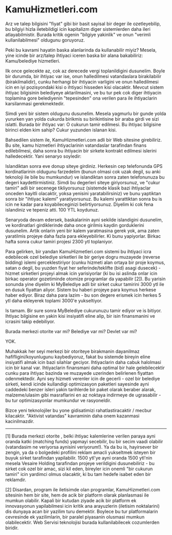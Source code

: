 # KamuHizmetleri.com

Arz ve talep bilgisini "fiyat" gibi bir basit sayisal bir deger ile ozetleyebilip, bu bilgiyi hizla iletebildigi icin kapitalizm diger sistemlerden daha ileri atlayabilmistir. Burada kritik ogenin "bilgiye yakinlik" ve onun "verimli kullanilabilmesi" oldugunu goruyoruz.

Peki bu kavrami hayatin baska alanlarinda da kullanabilir miyiz? Mesela, yine icinde bir arz/talep ihtiyaci iceren baska bir alana bakabiliriz: Kamu/belediye hizmetleri.

Ilk once gelecekte az, cok az derecede vergi toplanildigini dusunelim. Boyle bir durumda, bir ihtiyac var ise, onun halledilmesi vatandaslara birakilabilir (birakilmalidir), cunku herhangi bir ihtiyacin varligini ve onun halledilmesi icin en iyi pozisyondaki kisi o ihtiyaci hisseden kisi olacaktir. Mevcut sistem ihtiyac bilgisinin belediyeye aktarilmasini, ve bu tur pek cok diger ihtiyacin toplamina gore belediyenin "tepesinden" ona verilen para ile ihtiyaclarin karsilanmasi gerekmektedir.

Simdi yeni bir sistem oldugunu dusunelim. Mesela yagmurlu bir gunde yolda yururken yan yolda cukurda birikmis su birikintisine bir araba girdi ve sizi islatti. Burada bir ihtiyac var: O cukurun tamir edilmesi. Bu ihtiyac bilgisine birinci elden kim sahip? Cukur yuzunden islanan kisi.

Bahsedilen sistem ile, KamuHizmetleri.com adli bir Web sitesine girebiliriz. Bu site, kamu hizmetleri ihtiyaclarinin vatandaslar tarafindan finans edilebilmesi, daha sonra bu ihtiyacin bir sirkete kontrakt edilmesi islerini halledecektir. Yani senaryo soyledir:

Islandiktan sonra eve donup siteye girdiniz. Herkesin cep telefonunda GPS kordinatlarinin oldugunu farzedelim (bunun olmasi cok uzak degil, su anki teknoloji ile bile bu mumkundur) ve islandiktan sonra zaten telefonunuza bu degeri kaydettirmistiniz. Simdi bu degerleri siteye giriyorsunuz, ve "cukur tamiri" adli bir secenege tikliyorsunuz (sistemde klasik bazi ihtiyaclar onceden kayitli olacaktir, yoksa yenisini yaratabilirsiniz) ve bunu yaptiktan sonra bir "ihtiyac kalemi" yaratiyorsunuz. Bu kalemi yarattiktan sonra bu is icin ne kadar para koyabileceginizi belirtiyorsunuz. Diyelim ki cok fena islandiniz ve tepeniz atti. 100 YTL koydunuz.

Senaryoda devam edersek, baskalarinin ayni sekilde islandigini dusunelim, ve kordinatlari girdiklerinde daha once girilmis kaydin gorduklerini dusunelim. Artik onlarin yeni bir kalem yaratmasina gerek yok, ama zaten yaratilmis projeye daha fazla para ekleyebilirler. Ki bunu yapiyorlar. Birkac hafta sonra cukur tamiri projesi 2300 ytl toplaniyor.

Para gelirken, bir yandan KamuHizmetleri.com sistemi bu ihtiyaci icra edebilecek ozel belediye sirketleri ile bir geriye dogru muzayede (reverse bidding) islemi gerceklestiriyor (cunku hizmeti alan ortaya bir proje koymus, satan o degil, bu yuzden fiyat her seferinde/teklifte (bid) asagi dusecek) - hizmet sirketleri projeyi almak icin yarisiyorlar (ki bu isi aslinda onlar icin birkac operator gozetiminde otomize programlar da yapabilir [2]). Bu yarisin sonunda yine diyelim ki MyBelediye adli bir sirket cukur tamirini 3000 ytl ile en dusuk fiyattan aliyor. Sistem bu haberi projeye para koymus herkese haber ediyor. Biraz daha para lazim - bu son degere erismek icin herkes 5 ytl daha ekleyerek toplami 3000'e yukseltiyor.

Is tamam. Bir sure sonra MyBelediye cukurunuzu tamir ediyor ve is bitiyor. Ihtiyac bilgisine en yakin kisi insiyatifi eline alip, bir isin finansmanini ve icrasini takip edebiliyor.

Burada merkezi otorite var mi? Belediye var mi? Devlet var mi?

YOK.

Muhakkak her seyi merkezi bir otoriteye birakmanin dayanilmaz hafifligini/koyunlugunu kaybediyoruz, fakat bu sistemde bireyin eline insiyatifi almak icin bazi silahlar geciyor. Ihtiyaclarin daha cabuk halolmasi icin bir kanal var. Ihtiyaclarin finansmani daha optimal bir hale gelebilecektir cunku para ihtiyac bazinda ve muzayede uzerinden belirlenen fiyattan odenmektedir. Ayni sey hizmeti verenler icin de gecerli - ozel bir belediye sirketi, kendi icinde kullandigi optimizasyon paketleri sayesinde ayni caddedeki benzer isleri yakin tarihlerde bir paket olarak beraber alarak, malzeme/ulasim gibi masraflarini en az noktaya indirmeye de ugrasabilir - bu tur optimizasyonlar mumkundur ve rasyoneldir.

Bizce yeni teknolojiler bu yone gidisatimizi rahatlastiracaktir / mecbur kilacaktir. "Aktivist vatandas" kavraminin daha onem kazanmasi kacinilmazdir.

----

[1] Burada merkezi otorite , belki ihtiyac kalemlerine verilen paraya ayni oranda katki (matching funds) yapmayi secebilir, bu bir secim vaadi olabilir (vatandasim ne veriyorsa aynisini veriyorum!). Ya da bu is, hayirsever bir zengin, ya da o bolgedeki profilini reklam amacli yukseltmek isteyen bir buyuk sirket tarafindan yapilabilir. 1500 ytl'ye ayni oranda 1500 ytl'nin mesela Vesaire Holding tarafindan projeye verildigini dusunebiliriz - bu sirket cok ozel bir amac, sizi kil eden, bireyler icin onemli "bir cukurun tamiri" icin yardimci olmus olacaktir, ki bu tam hedefe isabet eden bir reklamdir.

[2] Disardan, program ile iletisimde olan programlar, KamuHizmetleri.com sitesinin hem bir site, hem de acik bir platform olarak planlasmasi ile mumkun olabilir. Kapali bir kutudan ziyade acik bir platform ek innovasyonun yapilabilmesi icin kritik ana arayuzlerin (iletisim noktalarini) dis dunyaya acan bir yazilim turu demektir. Boylece bu tur platformalarin cevresinde ek yazilimlarin, bir paralel piyasanin olusmasi mumkun olabilecektir. Web Servisi teknolojisi burada kullanilabilecek cozumlerden biridir.
